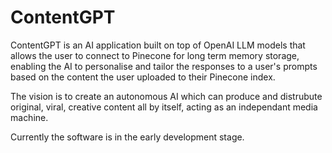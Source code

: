 # ContentGPT

ContentGPT is an AI application built on top of OpenAI LLM models that allows the user to connect to Pinecone for long term memory storage, enabling the AI to personalise and tailor the responses to a user's prompts based on the content the user uploaded to their Pinecone index.

The vision is to create an autonomous AI which can produce and distrubute original, viral, creative content all by itself, acting as an independant media machine. 

Currently the software is in the early development stage.
